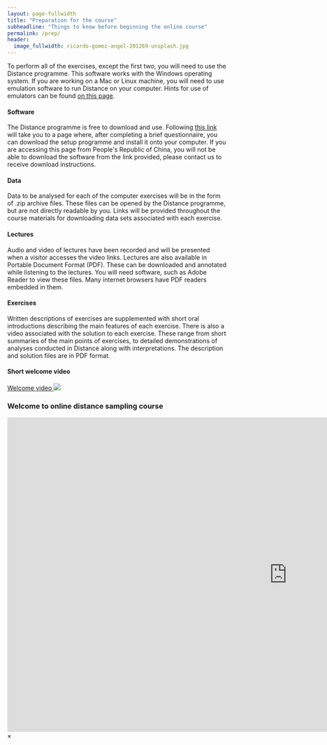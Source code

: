 ```yaml
---
layout: page-fullwidth
title: "Preparation for the course"
subheadline: "Things to know before beginning the online course"
permalink: /prep/
header:
  image_fullwidth: ricardo-gomez-angel-201269-unsplash.jpg
---
```



To perform all of the exercises, except the first two, you will need to use the Distance programme.  This software works with the Windows operating system.  If you are working on a Mac or Linux machine, you will need to use emulation software to run Distance on your computer.  Hints for use of emulators can be found [on this page](http://distancesampling.org/distanceextras.html).

#### Software

The Distance programme is free to download and use.  Following [this link](http://distancesampling.org/Distance/index.html) will take you to a page where, after completing a brief questionnaire, you can download the setup programme and install it onto your computer.  If you are accessing this page from People's Republic of China, you will not be able to download the software from the link provided, please contact us to receive download instructions.

#### Data

Data to be analysed for each of the computer exercises will be in the form of .zip archive files.  These files can be opened by the Distance programme, but are not directly readable by you.  Links will be provided throughout the course materials for downloading data sets associated with each exercise.

#### Lectures

Audio and video of lectures have been recorded and will be presented when a visitor accesses the video links.  Lectures are also available in Portable Document Format (PDF).  These can be downloaded and annotated while listening to the lectures.  You will need software, such as Adobe Reader to view these files.  Many internet browsers have PDF readers embedded in them.

#### Exercises

Written descriptions of exercises are supplemented with short oral introductions describing the main features of each exercise.  There is also a video associated with the solution to each exercise.  These range from short summaries of the main points of exercises, to detailed demonstrations of analyses conducted in Distance along with interpretations.  The description and solution files are in PDF format.


#### Short welcome video 
<a href="#" data-reveal-id="welcome">Welcome video <img src="{{site.baseurl}}/images/video32.png"></a>

<div id="welcome" class="reveal-modal large" data-reveal="" aria-labelledby="modalTitle">
  <h3 id="modalTitle">Welcome to online distance sampling course</h3>
  <div class="flex-video widescreen" style="display: block;">
    <iframe width="1280" height="720" src="https://www.youtube.com/embed/guFUcjb3Fi4?vq=hd720&amp;rel=0" frameborder="0" allowfullscreen></iframe>
  </div>
  <a class="close-reveal-modal">&#215;</a>
</div>